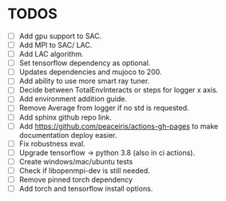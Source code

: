 # TODOS

-   [ ] Add gpu support to SAC.
-   [ ] Add MPI to SAC/ LAC.
-   [ ] Add LAC algorithm.
-   [ ] Set tensorflow dependency as optional.
-   [ ] Updates dependencies and mujoco to 200.
-   [ ] Add ability to use more smart ray tuner.
-   [ ] Decide between TotalEnvInteracts or steps for logger x axis.
-   [ ] Add environment addition guide.
-   [ ] Remove Average from logger if no std is requested.
-   [ ] Add sphinx github repo link.
-   [ ] Add <https://github.com/peaceiris/actions-gh-pages> to make documentation deploy easier.
-   [ ] Fix robustness eval.
-   [ ] Upgrade tensorflow -> python 3.8  (also in ci actions).
-   [ ] Create windows/mac/ubuntu tests
-   [ ] Check if libopenmpi-dev is still needed.
-   [ ] Remove pinned torch dependency
-   [ ] Add torch and tensorflow install options.
